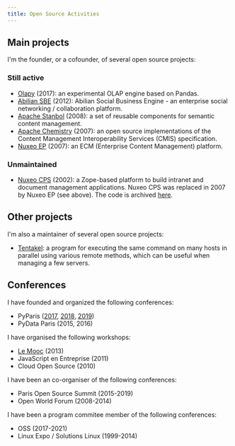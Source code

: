 ```yaml
---
title: Open Source Activities
---
```


## Main projects

I'm the founder, or a cofounder, of several open source projects:

### Still active

* [Olapy](https://github.com/abilian/olapy) (2017): an experimental OLAP engine based on Pandas.
* [Abilian SBE](https://github.com/abilian/abilian-sbe) (2012): Abilian Social
  Business Engine - an enterprise social networking / collaboration platform.
* [Apache Stanbol](http://stanbol.apache.org/) (2008): a set of reusable 
  components for semantic content management.
* [Apache Chemistry](http://chemistry.apache.org/) (2007): an open source
  implementations of the Content Management Interoperability Services (CMIS)
  specification.
* [Nuxeo EP](https://github.com/nuxeo/nuxeo) (2007): an ECM (Enterprise Content Management) platform.

### Unmaintained
 
* [Nuxeo CPS](https://fr.wikipedia.org/wiki/Nuxeo_(entreprise)#Nuxeo_CPS_(d%C3%A9veloppement_arr%C3%AAt%C3%A9)) (2002): a Zope-based platform to build
  intranet and document management applications. Nuxeo CPS was replaced in
  2007 by Nuxeo EP (see above). The code is archived [here](https://github.com/nuxeo-cps/).

## Other projects

I'm also a maintainer of several open source projects:

- [Tentakel](https://github.com/sfermigier/tentakel): a program for executing
  the same command on many hosts in parallel using various remote methods,
  which can be useful when managing a few servers.
  
## Conferences

I have founded and organized the following conferences:

- PyParis ([2017](https://2017.pyparis.org/), [2018](https://2018.pyparis.org/), [2019](https://pyparis.org/))
- PyData Paris (2015, 2016)

I have organised the following workshops:

- [Le Mooc](https://workshop.lemooc.com/) (2013)
- JavaScript en Entreprise (2011)
- Cloud Open Source (2010)

I have been an co-organiser of the following conferences:

- Paris Open Source Summit (2015-2019)
- Open World Forum (2008-2014)

I have been a program commitee member of the following conferences:

- OSS (2017-2021)
- Linux Expo / Solutions Linux (1999-2014)
